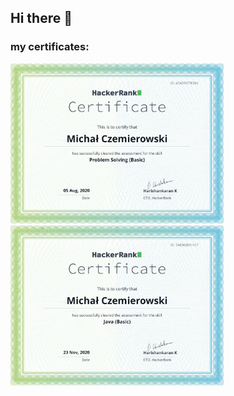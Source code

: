 ## Hi there 👋

<!--
**michalczemierowski/michalczemierowski** is a ✨ _special_ ✨ repository because its `README.md` (this file) appears on your GitHub profile.

Here are some ideas to get you started:

- 🔭 I’m currently working on ...
- 🌱 I’m currently learning ...
- 👯 I’m looking to collaborate on ...
- 🤔 I’m looking for help with ...
- 💬 Ask me about ...
- 📫 How to reach me: ...
- 😄 Pronouns: ...
- ⚡ Fun fact: ...
-->

### my certificates:
<a href="https://www.hackerrank.com/certificates/4cadf077f266"><img src="https://github.com/michalczemierowski/michalczemierowski/blob/master/hackerrank_0.png" height="256px"></a>
<a href="https://www.hackerrank.com/certificates/7ae082b511c7"><img src="https://github.com/michalczemierowski/michalczemierowski/blob/master/hackerrank_1.png" height="256px"></a>
